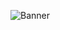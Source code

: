 ![Banner]([https://github.com/your-username/your-username/blob/main/assets/banner.png](https://github.com/OvasisGroup/emtech/blob/main/website/static/images/bghome.png))

